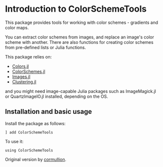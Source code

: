 # Introduction to ColorSchemeTools

This package provides tools for working with color schemes - gradients and color maps.

You can extract color schemes from images, and replace an image's color scheme with another. There are also functions for creating color schemes from pre-defined lists or Julia functions.

This package relies on:

- [Colors.jl](https://github.com/JuliaGraphics/Colors.jl)
- [ColorSchemes.jl](https://github.com/JuliaGraphics/ColorSchemes.jl)
- [Images.jl](https://github.com/JuliaImages/Images.jl)
- [Clustering.jl](https://github.com/JuliaStats/Clustering.jl)

and you might need image-capable Julia packages such as ImageMagick.jl or QuartzImageIO.jl installed, depending on the OS.

## Installation and basic usage

Install the package as follows:

```
] add ColorSchemeTools
```

To use it:

```
using ColorSchemeTools
```

Original version by [cormullion](https://github.com/cormullion).
